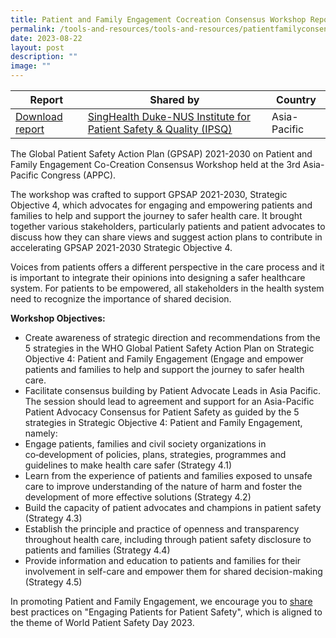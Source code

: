 ```yaml
---
title: Patient and Family Engagement Cocreation Consensus Workshop Report
permalink: /tools-and-resources/tools-and-resources/patientfamilyconsensus/
date: 2023-08-22
layout: post
description: ""
image: ""
---
```

| Report | Shared by | Country |
| -------- | -------- | -------- |
| [Download report](/files/gkpsfilea10-20232208_asia-pacific%20patient%20and%20family%20engagement%20consensus%20report.pdf)    | [SingHealth Duke-NUS Institute for Patient Safety & Quality (IPSQ)](https://www.singhealthdukenus.com.sg/ipsq/)    | Asia-Pacific  |



The Global Patient Safety Action Plan (GPSAP) 2021-2030 on Patient and Family Engagement Co-Creation Consensus Workshop held at the 3rd Asia-Pacific Congress (APPC).

The workshop was crafted to support GPSAP 2021-2030, Strategic Objective 4, which advocates for engaging and empowering patients and families to help and support the journey to safer health care. It brought together various stakeholders, particularly patients and patient advocates to discuss how they can share views and suggest action plans to contribute in accelerating GPSAP 2021-2030 Strategic Objective 4. 

Voices from patients offers a different perspective in the care process and it is important to integrate their opinions into designing a safer healthcare system. For patients to be empowered, all stakeholders in the health system need to recognize the importance of shared decision.

**Workshop Objectives:**

* Create awareness of strategic direction and recommendations from the 5 strategies in the WHO Global Patient Safety Action Plan on Strategic Objective 4: Patient and Family Engagement (Engage and empower patients and families to help and support the journey to safer health care.
* Facilitate consensus building by Patient Advocate Leads in Asia Pacific. The session should lead to agreement and support for an Asia-Pacific Patient Advocacy Consensus for Patient Safety as guided by the 5 strategies in Strategic Objective 4: Patient and Family Engagement, namely:
* Engage patients, families and civil society organizations in co‑development of policies, plans, strategies, programmes and guidelines to make health care safer (Strategy 4.1)
* Learn from the experience of patients and families exposed to unsafe care to improve understanding of the nature of harm and foster the development of more effective solutions (Strategy 4.2)
* Build the capacity of patient advocates and champions in patient safety (Strategy 4.3)
* Establish the principle and practice of openness and transparency throughout health care, including through patient safety disclosure to patients and families (Strategy 4.4)
* Provide information and education to patients and families for their involvement in self-care and empower them for shared decision-making (Strategy 4.5)

In promoting Patient and Family Engagement, we encourage you to [share](https://for.sg/engagingpatientsforpatientsafetywpsd2023) best practices on "Engaging Patients for Patient Safety", which is aligned to the theme of World Patient Safety Day 2023. 
